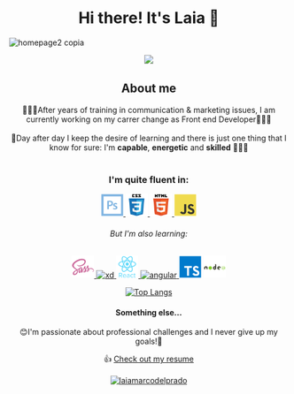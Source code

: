 <h1 align="center">Hi there! It's Laia 👋</h1>

![homepage2 copia](https://user-images.githubusercontent.com/92211599/159167383-2ebb27fd-e514-4b10-ab5d-158c8083e1fb.png)


<div align="center">
  
  
![](https://komarev.com/ghpvc/?username=LaietiMcLean&color=ff69b4)
  
  
</div>



<h2 align="center"> About me </h2>
<div align="center">
👩🏻‍🏫After years of training in communication & marketing issues, 
I am currently working on my carrer change as Front end Developer👩🏻‍💻   
<div align="center">
<br />
<div align="center">
🚀Day after day I keep the desire of learning and there is just one thing that I know for sure: 
  I'm <b>capable</b>, <b>energetic</b> and <b>skilled</b> 🧑🏼‍🚀
</div>
<br />

<h3 align="center">I'm quite fluent in:</h3>

<p align="center">
  <a href="https://www.photoshop.com/en" target="_blank"> <img src="https://raw.githubusercontent.com/devicons/devicon/master/icons/photoshop/photoshop-line.svg" alt="photoshop" width="40" height="40"/> </a>
  <a href="https://www.w3schools.com/css/" target="_blank"> <img src="https://raw.githubusercontent.com/devicons/devicon/master/icons/css3/css3-original-wordmark.svg" alt="css3" width="40" height="40"/> </a>
  <a href="https://www.w3.org/html/" target="_blank"> <img src="https://raw.githubusercontent.com/devicons/devicon/master/icons/html5/html5-original-wordmark.svg" alt="html5" width="40" height="40"/> </a>
  <a href="https://developer.mozilla.org/en-US/docs/Web/JavaScript" target="_blank"> <img src="https://raw.githubusercontent.com/devicons/devicon/master/icons/javascript/javascript-original.svg" alt="javascript" width="40" height="40"/> </a>
</p>  

<h6 align="center">But I'm also learning:</h6>

<p align="center">
<a href="https://sass-lang.com" target="_blank"> <img src="https://raw.githubusercontent.com/devicons/devicon/master/icons/sass/sass-original.svg" alt="sass" width="40" height="40"/> </a> <a href="https://www.adobe.com/products/xd.html" target="_blank"> <img src="https://cdn.worldvectorlogo.com/logos/adobe-xd.svg" alt="xd" width="40" height="40"/> </a><a href="https://reactjs.org/" target="_blank"> <img src="https://raw.githubusercontent.com/devicons/devicon/master/icons/react/react-original-wordmark.svg"    alt="react" width="40" height="40"/> </a> <a href="https://angular.io" target="_blank"> <img src="https://angular.io/assets/images/logos/angular/angular.svg" alt="angular" width="40" height="40"/> </a> <a href="https://www.typescriptlang.org/" target="_blank"> <img src="https://raw.githubusercontent.com/devicons/devicon/master/icons/typescript/typescript-original.svg" alt="typescript" width="40" height="40"/></a> <a href="https://nodejs.org" target="_blank"> <img src="https://raw.githubusercontent.com/devicons/devicon/master/icons/nodejs/nodejs-original-wordmark.svg" alt="nodejs" width="40" height="40"/> </a>
</p>

  
<div align="center">
  
  [![Top Langs](https://github-readme-stats.vercel.app/api/top-langs/?username=LaietiMcLean&layout=compact)](https://github.com/LaietiMcLean/github-readme-stats)
  
</div>  
 
<h4 align="center"> Something else... </h4>
<p align="center">
  😊I'm passionate about professional challenges and I never give up my goals!💪
</p>

<div align="center">
 
  👍 [Check out my resume](https://my-cv-react-alpha.vercel.app/)
  
</div>

<p align="center">
  <a href="https://www.linkedin.com/in/laiamarcodelprado/" target="blank"><img align="center" src="https://raw.githubusercontent.com/rahuldkjain/github-profile-readme-generator/master/src/images/icons/Social/linked-in-alt.svg" alt="laiamarcodelprado" height="30" width="40" /></a>
</p>


  
  
